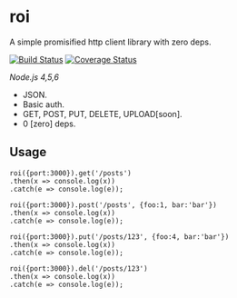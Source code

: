 # roi

A simple promisified http client library with zero deps.

[![Build Status](https://travis-ci.org/panther-js/roi.svg?branch=master)](https://travis-ci.org/panther-js/roi)
[![Coverage Status](https://coveralls.io/repos/github/panther-js/roi/badge.svg?branch=master)](https://coveralls.io/github/panther-js/roi?branch=master)

_Node.js 4,5,6_

* JSON.
* Basic auth.
* GET, POST, PUT, DELETE, UPLOAD[soon].
* 0 [zero] deps.

## Usage
    roi({port:3000}).get('/posts')
    .then(x => console.log(x))
    .catch(e => console.log(e));

    roi({port:3000}).post('/posts', {foo:1, bar:'bar'})
    .then(x => console.log(x))
    .catch(e => console.log(e));

    roi({port:3000}).put('/posts/123', {foo:4, bar:'bar'})
    .then(x => console.log(x))
    .catch(e => console.log(e));

    roi({port:3000}).del('/posts/123')
    .then(x => console.log(x))
    .catch(e => console.log(e));